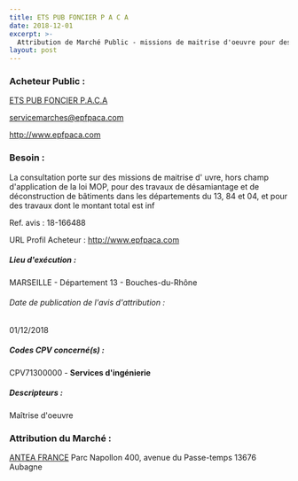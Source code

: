 ```yaml
---
title: ETS PUB FONCIER P A C A
date: 2018-12-01
excerpt: >-
  Attribution de Marché Public - missions de maitrise d'oeuvre pour des travaux de désamiantage et de déconstruction de bâtiments dans les départements du 13, 84 et 04
layout: post
---
```


### Acheteur Public : 
<a href="/acheteur-34/siren-441649225"> ETS PUB FONCIER P.A.C.A</a><br/>



servicemarches@epfpaca.com


http://www.epfpaca.com
### Besoin :

La consultation porte sur des missions de maitrise d' uvre, hors champ d'application de la loi MOP, pour des travaux de désamiantage et de déconstruction de bâtiments dans les départements du 13, 84 et 04, et pour des travaux dont le montant total est inf

Ref. avis : 18-166488

URL Profil Acheteur : http://www.epfpaca.com

##### Lieu d'exécution :

MARSEILLE - Département 13 - Bouches-du-Rhône

###### Date de publication de l'avis d'attribution : 
01/12/2018

##### Codes CPV concerné(s) :
CPV71300000 - **Services d'ingénierie** <br/>

##### Descripteurs :
Maîtrise d'oeuvre <br/>

### Attribution du Marché :
<a href="/entreprise-258/siren-393206735"> ANTEA FRANCE</a>    Parc Napollon 400, avenue du Passe-temps 13676 Aubagne <br/>
